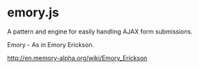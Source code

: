 # emory.js
A pattern and engine for easily handling AJAX form submissions.

Emory - As in Emory Erickson.

http://en.memory-alpha.org/wiki/Emory_Erickson
